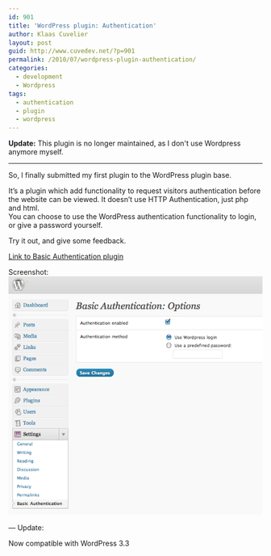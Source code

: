 ```yaml
---
id: 901
title: 'WordPress plugin: Authentication'
author: Klaas Cuvelier
layout: post
guid: http://www.cuvedev.net/?p=901
permalink: /2010/07/wordpress-plugin-authentication/
categories:
  - development
  - Wordpress
tags:
  - authentication
  - plugin
  - wordpress
---
```

**Update:** This plugin is no longer maintained, as I don't use Wordpress anymore myself.

---

So, I finally submitted my first plugin to the WordPress plugin base.

It&#8217;s a plugin which add functionality to request visitors authentication before the website can be viewed. It doesn&#8217;t use HTTP Authentication, just php and html.  
You can choose to use the WordPress authentication functionality to login, or give a password yourself.

Try it out, and give some feedback.

[Link to Basic Authentication plugin][1]

Screenshot:  
![Basic authentication plugin](/public/2010/07/screenshot-1.png)

&#8212; Update:

Now compatible with WordPress 3.3

 [1]: http://wordpress.org/extend/plugins/basic-authentication/
